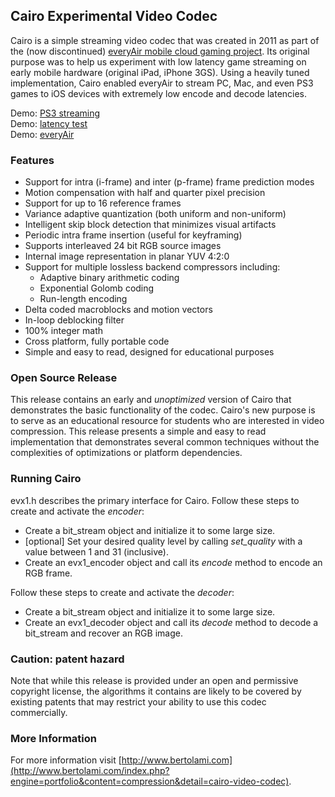 ## Cairo Experimental Video Codec
Cairo is a simple streaming video codec that was created in 2011 as part of the (now discontinued) [everyAir mobile cloud gaming project](http://www.everyair.net). Its original purpose was to help us experiment with low latency game streaming on early mobile hardware (original iPad, iPhone 3GS). Using a heavily tuned implementation, Cairo enabled everyAir to stream PC, Mac, and even PS3 games to iOS devices with extremely low encode and decode latencies.

Demo: [PS3 streaming](https://youtu.be/B14c8gFgdXM?t=64)  
Demo: [latency test](https://youtu.be/IN4wC_SVaN8?t=19)  
Demo: [everyAir](https://www.youtube.com/watch?v=amMRNjE6MsQ)

### Features

* Support for intra (i-frame) and inter (p-frame) frame prediction modes
* Motion compensation with half and quarter pixel precision
* Support for up to 16 reference frames
* Variance adaptive quantization (both uniform and non-uniform)
* Intelligent skip block detection that minimizes visual artifacts
* Periodic intra frame insertion (useful for keyframing)
* Supports interleaved 24 bit RGB source images
* Internal image representation in planar YUV 4:2:0
* Support for multiple lossless backend compressors including:
  * Adaptive binary arithmetic coding
  * Exponential Golomb coding
  * Run-length encoding
* Delta coded macroblocks and motion vectors
* In-loop deblocking filter
* 100% integer math
* Cross platform, fully portable code
* Simple and easy to read, designed for educational purposes

### Open Source Release
This release contains an early and *unoptimized* version of Cairo that demonstrates the basic functionality of the codec. 
Cairo's new purpose is to serve as an educational resource for students who are interested in video compression. This release presents a simple and easy to read implementation that demonstrates several common techniques without the complexities of optimizations or platform dependencies.

### Running Cairo
evx1.h describes the primary interface for Cairo. Follow these steps to create and activate the *encoder*:

* Create a bit_stream object and initialize it to some large size.
* [optional] Set your desired quality level by calling *set_quality* with a value between 1 and 31 (inclusive).
* Create an evx1_encoder object and call its *encode* method to encode an RGB frame.

Follow these steps to create and activate the *decoder*:

* Create a bit_stream object and initialize it to some large size.
* Create an evx1_decoder object and call its *decode* method to decode a bit_stream and recover an RGB image.

### Caution: patent hazard
Note that while this release is provided under an open and permissive copyright license, the algorithms it contains are likely to be covered by existing patents that may restrict your ability to use this codec commercially. 

### More Information
For more information visit [http://www.bertolami.com](http://www.bertolami.com/index.php?engine=portfolio&content=compression&detail=cairo-video-codec).
